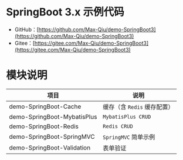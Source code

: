 # SpringBoot 3.x 示例代码

- GitHub：[https://github.com/Max-Qiu/demo-SpringBoot3](https://github.com/Max-Qiu/demo-SpringBoot3)
- Gitee：[https://gitee.com/Max-Qiu/demo-SpringBoot3](https://gitee.com/Max-Qiu/demo-SpringBoot3)

# 模块说明

项目 | 说明
---|---
demo-SpringBoot-Cache | 缓存（含 `Redis` 缓存配置）
demo-SpringBoot-MybatisPlus | `MybatisPlus CRUD`
demo-SpringBoot-Redis | `Redis CRUD`
demo-SpringBoot-SpringMVC | `SpringMVC` 简单示例
demo-SpringBoot-Validation | 表单验证
